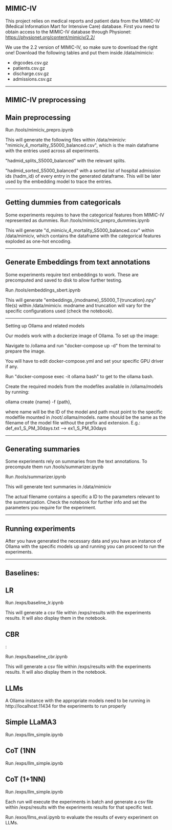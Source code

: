 ## MIMIC-IV

This project relies on medical reports and patient data from the MIMIC-IV (Medical Information Mart for Intensive Care) database. First you need to obtain access to the MIMIC-IV database through Physionet: https://physionet.org/content/mimiciv/2.2/

We use the 2.2 version of MIMIC-IV, so make sure to download the right one!
Download the following tables and put them inside /data/mimiciv:

 - drgcodes.csv.gz
 - patients.csv.gz
 - discharge.csv.gz
 - admissions.csv.gz  
---

## MIMIC-IV preprocessing

## Main preprocessing

Run /tools/mimiciv_prepro.ipynb

This will generate the following files within /data/mimiciv:
"mimiciv_4_mortality_S5000_balanced.csv", which is the main dataframe with the entries used across all experiments.

"hadmid_splits_S5000_balanced" with the relevant splits.

"hadmid_sorted_S5000_balanced" with a sorted list of hospital admission ids (hadm_id) of every entry in the generated dataframe. This will be later used by the embedding model to trace the entries.  

---

## Getting dummies from categoricals  

Some experiments requires to have the categorical features from MIMIC-IV represented as dummies. Run /tools/mimiciv_prepro_dummies.ipynb

This will generate "d_mimiciv_4_mortality_S5000_balanced.csv" within /data/mimiciv, which contains the dataframe with the categorical features exploded as one-hot encoding.  

---

## Generate Embeddings from text annotations

Some experiments require text embeddings to work. These are precomputed and saved to disk to allow further testing.

Run /tools/embeddings_sbert.ipynb

This will generate "embeddings_{modname}_S5000_T{truncation}.npy" file(s) within /data/mimiciv. modname and truncation will vary for the specific configurations used (check the notebook). 

---

Setting up Ollama and related models

Our models work with a dockerize image of Ollama. To set up the image:

Navigate to /ollama and run "docker-compose up -d" from the terminal to prepare the image.

You will have to edit docker-compose.yml and set your specific GPU driver if any.  

Run "docker-compose exec -it ollama bash" to get to the ollama bash.  

Create the required models from the modefiles available in /ollama/models by running:

ollama create {name} -f {path},

where name will be the ID of the model and path must point to the specific modelfile mounted in /root/.ollama/models. name should be the same as the filename of the model file without the prefix and extension. E.g.: def_ex1_S_PM_30days.txt --> ex1_S_PM_30days  

---

## Generating summaries

Some experiments rely on summaries from the text annotations. To precompute them run /tools/summarizer.ipynb

Run /tools/summarizer.ipynb

This will generate text summaries in /data/mimiciv

The actual filename contains a specific a ID to the parameters relevant to the summarization. Check the notebook for further info and set the parameters you require for the experiment.

---

## Running experiments

After you have generated the necessary data and you have an instance of Ollama with the specific models up and running you can proceed to run the experiments.

---

## Baselines:

 

## LR

Run /exps/baseline_lr.ipynb  

This will generate a csv file within /exps/results with the experiments results. It will also display them in the notebook.

## CBR

: 

Run /exps/baseline_cbr.ipynb

This will generate a csv file within /exps/results with the experiments results. It will also display them in the notebook.

## LLMs

A Ollama instance with the appropriate models need to be running in http://localhost:11434 for the experiments to run properly

## Simple LLaMA3

Run /exps/llm_simple.ipynb

## CoT (1NN


Run /exps/llm_simple.ipynb

## CoT (1+1NN)


Run /exps/llm_simple.ipynb

Each run will execute the experiments in batch and generate a csv file within /exps/results with the experiments results for that specific test.

Run /exos/llms_eval.ipynb to evaluate the results of every experiment on LLMs.
